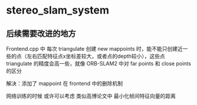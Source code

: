 # stereo_slam_system

## 后续需要改进的地方




Frontend.cpp 中 每次 triangulate 创建 new mappoints 时，能不能只创建近一些的点（左右匹配特征点x坐标差较大，或者点的depth较小），这些点 triangulate 的精度会高一些，就像 ORB-SLAM2 中对 far points 和 close points 的区分

解决：添加了 mappoint 在 frontend 中的删除机制




网络训练的时候 或许可以考虑 类似高博论文中 最小化帧间特征向量的距离






